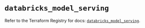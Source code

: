 # `databricks_model_serving`

Refer to the Terraform Registry for docs: [`databricks_model_serving`](https://registry.terraform.io/providers/databricks/databricks/1.84.0/docs/resources/model_serving).
